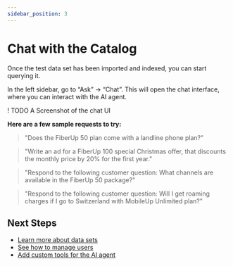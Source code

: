 ```yaml
---
sidebar_position: 3
---
```


# Chat with the Catalog

Once the test data set has been imported and indexed, you can start querying it.

In the left sidebar, go to “Ask” → “Chat”. This will open the chat interface, where you can interact with the AI agent.

! TODO A Screenshot of the chat UI

**Here are a few sample requests to try:**

> "Does the FiberUp 50 plan come with a landline phone plan?"

> "Write an ad for a FiberUp 100 special Christmas offer, that discounts the monthly price by 20% for the first year."

> "Respond to the following customer question: What channels are available in the FiberUp 50 package?"

> "Respond to the following customer question: Will I get roaming charges if I go to Switzerland with MobileUp Unlimited plan?"

## Next Steps

- [Learn more about data sets](/tools/enthusiast/docs/synchronize/manage-data-sets)
- [See how to manage users](/tools/enthusiast/docs/manage/manage-users)
- [Add custom tools for the AI agent](/tools/enthusiast/docs/chat/add-custom-tools)

